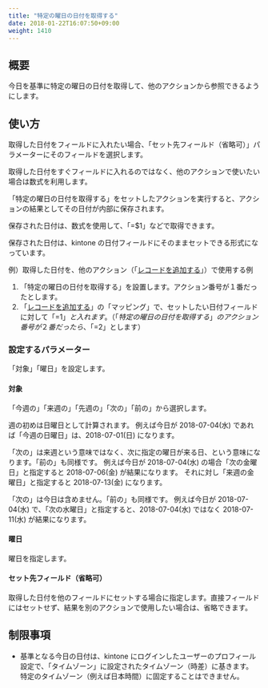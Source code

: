 ```yaml
---
title: "特定の曜日の日付を取得する"
date: 2018-01-22T16:07:50+09:00
weight: 1410
---
```


## 概要

今日を基準に特定の曜日の日付を取得して、他のアクションから参照できるようにします。

## 使い方

取得した日付をフィールドに入れたい場合、「セット先フィールド（省略可）」パラメーターにそのフィールドを選択します。

取得した日付をすぐフィールドに入れるのではなく、他のアクションで使いたい場合は数式を利用します。

「特定の曜日の日付を取得する」をセットしたアクションを実行すると、アクションの結果としてその日付が内部に保存されます。

保存された日付は、数式を使用して、「=$1」などで取得できます。

保存された日付は、kintone の日付フィールドにそのままセットできる形式になっています。

例）取得した日付を、他のアクション（「[レコードを追加する](../../record/insert_record/)」）で使用する例

1. 「特定の曜日の日付を取得する」を設置します。アクション番号が１番だったとします。
2. 「[レコードを追加する](../../record/insert_record/)」の「マッピング」で、セットしたい日付フィールドに対して「=$1」と入れます。
（「特定の曜日の日付を取得する」のアクション番号が２番だったら、「=$2」とします）

### 設定するパラメーター

「対象」「曜日」を設定します。

#### 対象

「今週の」「来週の」「先週の」「次の」「前の」から選択します。

週の初めは日曜日として計算されます。
例えば今日が 2018-07-04(水) であれば「今週の日曜日」は、2018-07-01(日) になります。

「次の」は来週という意味ではなく、次に指定の曜日が来る日、という意味になります。「前の」も同様です。
例えば今日が 2018-07-04(水) の場合「次の金曜日」と指定すると 2018-07-06(金) が結果になります。
それに対し「来週の金曜日」と指定すると 2018-07-13(金) になります。

「次の」は今日は含めません。「前の」も同様です。
例えば今日が 2018-07-04(水) で、「次の水曜日」と指定すると、2018-07-04(水) ではなく 2018-07-11(水) が結果になります。

#### 曜日

曜日を指定します。

#### セット先フィールド（省略可）

取得した日付を他のフィールドにセットする場合に指定します。直接フィールドにはセットせず、結果を別のアクションで使用したい場合は、省略できます。

## 制限事項

- 基準となる今日の日付は、kintone にログインしたユーザーのプロフィール設定で、「タイムゾーン」に設定されたタイムゾーン（時差）に基きます。
特定のタイムゾーン（例えば日本時間）に固定することはできません。

